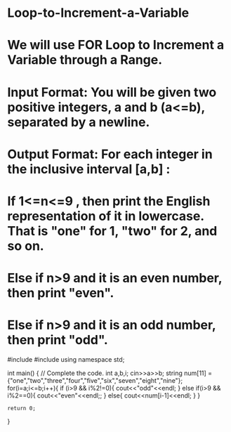 # Loop-to-Increment-a-Variable
# We will use FOR Loop to Increment a Variable through a Range.
# Input Format: You will be given two positive integers, a and b (a<=b), separated by a newline.
# Output Format: For each integer  in the inclusive interval [a,b] :
# If 1<=n<=9 , then print the English representation of it in lowercase. That is "one" for 1, "two" for 2, and so on.
# Else if n>9 and it is an even number, then print "even".
# Else if n>9 and it is an odd number, then print "odd".


#include <iostream>
#include <cstdio>
using namespace std;

int main() {
    // Complete the code.
    int a,b,i;
    cin>>a>>b;
    string num[11] ={"one","two","three","four","five","six","seven","eight","nine"};
    for(i=a;i<=b;i++){
        if (i>9 && i%2!=0){
            cout<<"odd"<<endl;
        }
        else if(i>9 && i%2==0){
            cout<<"even"<<endl;;
        }
        else{
            cout<<num[i-1]<<endl;
        }
    }
    
    return 0;
}
